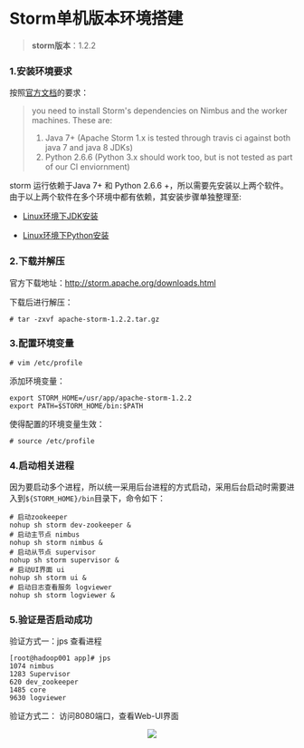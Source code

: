 # Storm单机版本环境搭建



>**storm版本**：1.2.2



### 1.安装环境要求

按照[官方文档](http://storm.apache.org/releases/1.2.2/Setting-up-a-Storm-cluster.html)的要求：

> you need to install Storm's dependencies on Nimbus and the worker machines. These are:
>
> 1. Java 7+ (Apache Storm 1.x is tested through travis ci against both java 7 and java 8 JDKs)
> 2. Python 2.6.6 (Python 3.x should work too, but is not tested as part of our CI enviornment)

storm 运行依赖于Java 7+ 和 Python 2.6.6 +，所以需要先安装以上两个软件。由于以上两个软件在多个环境中都有依赖，其安装步骤单独整理至:

+ [Linux环境下JDK安装](https://github.com/heibaiying/BigData-Notes/blob/master/notes/installation/Linux下JDK安装.md)

+ [Linux环境下Python安装](https://github.com/heibaiying/BigData-Notes/blob/master/notes/installation/Linux下Python安装.md)

  

### 2.下载并解压

官方下载地址：http://storm.apache.org/downloads.html 

下载后进行解压：

```shell
# tar -zxvf apache-storm-1.2.2.tar.gz
```



### 3.配置环境变量

```shell
# vim /etc/profile
```

添加环境变量：

```shell
export STORM_HOME=/usr/app/apache-storm-1.2.2
export PATH=$STORM_HOME/bin:$PATH
```

使得配置的环境变量生效：

```shell
# source /etc/profile
```



### 4.启动相关进程

因为要启动多个进程，所以统一采用后台进程的方式启动，采用后台启动时需要进入到`${STORM_HOME}/bin`目录下，命令如下：

```shell
# 启动zookeeper
nohup sh storm dev-zookeeper &
# 启动主节点 nimbus
nohup sh storm nimbus &
# 启动从节点 supervisor 
nohup sh storm supervisor &
# 启动UI界面 ui  
nohup sh storm ui &
# 启动日志查看服务 logviewer 
nohup sh storm logviewer &
```



### 5.验证是否启动成功

验证方式一：jps 查看进程

```shell
[root@hadoop001 app]# jps
1074 nimbus
1283 Supervisor
620 dev_zookeeper
1485 core
9630 logviewer
```

验证方式二： 访问8080端口，查看Web-UI界面

<div align="center"> <img  src="https://github.com/heibaiying/BigData-Notes/blob/master/pictures/storm-web-ui.png"/> </div>